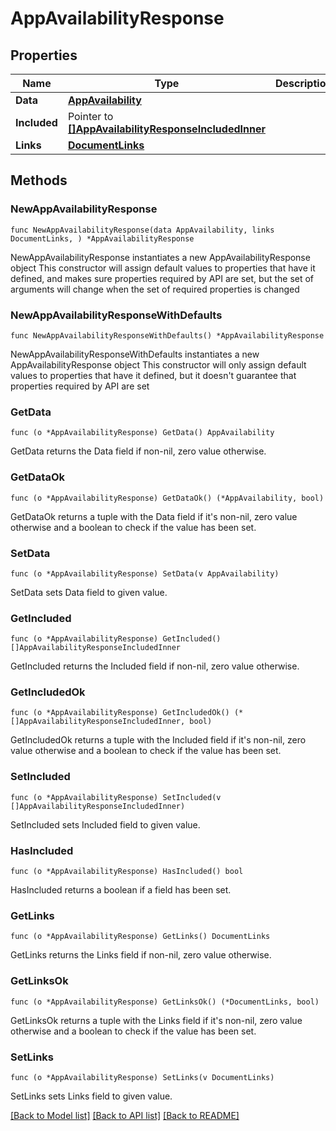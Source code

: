 # AppAvailabilityResponse

## Properties

Name | Type | Description | Notes
------------ | ------------- | ------------- | -------------
**Data** | [**AppAvailability**](AppAvailability.md) |  | 
**Included** | Pointer to [**[]AppAvailabilityResponseIncludedInner**](AppAvailabilityResponseIncludedInner.md) |  | [optional] 
**Links** | [**DocumentLinks**](DocumentLinks.md) |  | 

## Methods

### NewAppAvailabilityResponse

`func NewAppAvailabilityResponse(data AppAvailability, links DocumentLinks, ) *AppAvailabilityResponse`

NewAppAvailabilityResponse instantiates a new AppAvailabilityResponse object
This constructor will assign default values to properties that have it defined,
and makes sure properties required by API are set, but the set of arguments
will change when the set of required properties is changed

### NewAppAvailabilityResponseWithDefaults

`func NewAppAvailabilityResponseWithDefaults() *AppAvailabilityResponse`

NewAppAvailabilityResponseWithDefaults instantiates a new AppAvailabilityResponse object
This constructor will only assign default values to properties that have it defined,
but it doesn't guarantee that properties required by API are set

### GetData

`func (o *AppAvailabilityResponse) GetData() AppAvailability`

GetData returns the Data field if non-nil, zero value otherwise.

### GetDataOk

`func (o *AppAvailabilityResponse) GetDataOk() (*AppAvailability, bool)`

GetDataOk returns a tuple with the Data field if it's non-nil, zero value otherwise
and a boolean to check if the value has been set.

### SetData

`func (o *AppAvailabilityResponse) SetData(v AppAvailability)`

SetData sets Data field to given value.


### GetIncluded

`func (o *AppAvailabilityResponse) GetIncluded() []AppAvailabilityResponseIncludedInner`

GetIncluded returns the Included field if non-nil, zero value otherwise.

### GetIncludedOk

`func (o *AppAvailabilityResponse) GetIncludedOk() (*[]AppAvailabilityResponseIncludedInner, bool)`

GetIncludedOk returns a tuple with the Included field if it's non-nil, zero value otherwise
and a boolean to check if the value has been set.

### SetIncluded

`func (o *AppAvailabilityResponse) SetIncluded(v []AppAvailabilityResponseIncludedInner)`

SetIncluded sets Included field to given value.

### HasIncluded

`func (o *AppAvailabilityResponse) HasIncluded() bool`

HasIncluded returns a boolean if a field has been set.

### GetLinks

`func (o *AppAvailabilityResponse) GetLinks() DocumentLinks`

GetLinks returns the Links field if non-nil, zero value otherwise.

### GetLinksOk

`func (o *AppAvailabilityResponse) GetLinksOk() (*DocumentLinks, bool)`

GetLinksOk returns a tuple with the Links field if it's non-nil, zero value otherwise
and a boolean to check if the value has been set.

### SetLinks

`func (o *AppAvailabilityResponse) SetLinks(v DocumentLinks)`

SetLinks sets Links field to given value.



[[Back to Model list]](../README.md#documentation-for-models) [[Back to API list]](../README.md#documentation-for-api-endpoints) [[Back to README]](../README.md)


